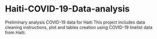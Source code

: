 # Haiti-COVID-19-Data-analysis
Preliminary analysis COVID-19 data for Haiti
This project includes data cleaning instructions, plot and tables creation using COVID-19 linelist data from Haiti.
